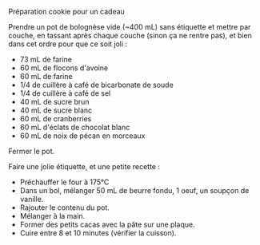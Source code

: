 Préparation cookie pour un cadeau

Prendre un pot de bolognèse vide (~400 mL) sans étiquette et mettre par couche,
en tassant après chaque couche (sinon ça ne rentre pas), et bien dans cet ordre
pour que ce soit joli :

- 73 mL de farine
- 60 mL de flocons d'avoine
- 60 mL de farine
- 1/4 de cuillère à café de bicarbonate de soude
- 1/4 de cuillère à café de sel
- 40 mL de sucre brun
- 40 mL de sucre blanc
- 60 mL de cranberries
- 60 mL d'éclats de chocolat blanc
- 60 mL de noix de pécan en morceaux

Fermer le pot.

Faire une jolie étiquette, et une petite recette :

- Préchauffer le four à 175°C
- Dans un bol, mélanger 50 mL de beurre fondu, 1 oeuf, un soupçon de vanille.
- Rajouter le contenu du pot.
- Mélanger à la main.
- Former des petits cacas avec la pâte sur une plaque.
- Cuire entre 8 et 10 minutes (vérifier la cuisson).
